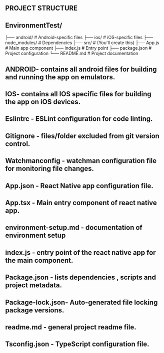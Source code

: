 ## PROJECT STRUCTURE
## EnvironmentTest/
├── android/ # Android-specific files
├── ios/ # iOS-specific files
├── node_modules/ # Dependencies
├── src/ # (You'll create this)
├── App.js # Main app component
├── index.js # Entry point
├── package.json # Project configuration
└── README.md # Project documentation

## ANDROID- contains all android files for building and running the app on emulators.
## IOS- contains all IOS specific files for building the app on iOS devices.
## Eslintrc - ESLint configuration for code linting.
## Gitignore - files/folder excluded from git version control.
## Watchmanconfig - watchman configuration file for monitoring file changes.
## App.json - React Native app configuration file.
## App.tsx - Main entry component of react native app.
## environment-setup.md - documentation of environment setup 
## index.js - entry point of the react native app for the main component.
## Package.json - lists dependencies , scripts and project metadata.
## Package-lock.json- Auto-generated file locking package versions.
## readme.md - general project readme file.
## Tsconfig.json - TypeScript configuration file.